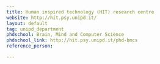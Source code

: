 ```yaml
---
title: Human inspired technology (HIT) research centre
website: http://hit.psy.unipd.it/
layout: default
tag: unipd_department
phdschool: Brain, Mind and Computer Science
phdschool_link: http://hit.psy.unipd.it/phd-bmcs
reference_person: 

---
```

